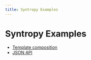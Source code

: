 ```yaml
---
title: Syntropy Examples
---
```


# Syntropy Examples

- [Template composition](/templates)
- [JSON API](/counter)